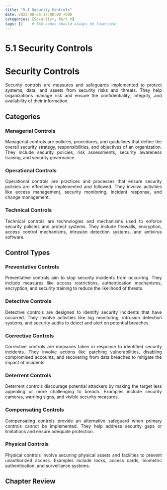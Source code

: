```yaml
---
title: "5.1 Security Controls"
date: 2023-08-26 17:00:00 +500
categories: [Security+, Part V]
tags: []    # TAG names should always be lowercase
---
```


<style>
  p {
    text-align: justify;
  }
  </style>

# 5.1 Security Controls

# Security Controls

Security controls are measures and safeguards implemented to protect systems, data, and assets from security risks and threats. They help organizations manage risk and ensure the confidentiality, integrity, and availability of their information.

## Categories

### Managerial Controls
Managerial controls are policies, procedures, and guidelines that define the overall security strategy, responsibilities, and objectives of an organization. They include security policies, risk assessments, security awareness training, and security governance.

### Operational Controls
Operational controls are practices and processes that ensure security policies are effectively implemented and followed. They involve activities like access management, security monitoring, incident response, and change management.

### Technical Controls
Technical controls are technologies and mechanisms used to enforce security policies and protect systems. They include firewalls, encryption, access control mechanisms, intrusion detection systems, and antivirus software.

## Control Types

### Preventative Controls
Preventative controls aim to stop security incidents from occurring. They include measures like access restrictions, authentication mechanisms, encryption, and security training to reduce the likelihood of threats.

### Detective Controls
Detective controls are designed to identify security incidents that have occurred. They involve activities like log monitoring, intrusion detection systems, and security audits to detect and alert on potential breaches.

### Corrective Controls
Corrective controls are measures taken in response to identified security incidents. They involve actions like patching vulnerabilities, disabling compromised accounts, and recovering from data breaches to mitigate the impact of incidents.

### Deterrent Controls
Deterrent controls discourage potential attackers by making the target less appealing or more challenging to breach. Examples include security cameras, warning signs, and visible security measures.

### Compensating Controls
Compensating controls provide an alternative safeguard when primary controls cannot be implemented. They help address security gaps or limitations and ensure adequate protection.

### Physical Controls
Physical controls involve securing physical assets and facilities to prevent unauthorized access. Examples include locks, access cards, biometric authentication, and surveillance systems.


## Chapter Review




